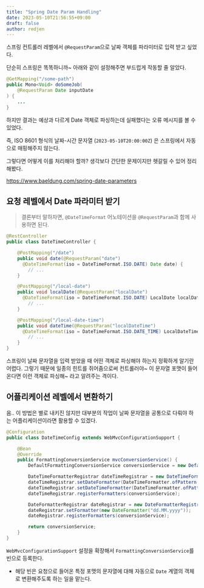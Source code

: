 ```yaml
---
title: "Spring Date Param Handling"
date: 2023-05-10T21:56:55+09:00
draft: false
author: redjen
---
```


스프링 컨트롤러 레벨에서 `@RequestParam`으로 날짜 객체를 파라미터로 입력 받고 싶었다.

단순히 스프링은 똑똑하니까~ 아래와 같이 설정해주면 부드럽게 작동할 줄 알았다.

```java
@GetMapping("/some-path")
public Mono<Void> doSomeJob(
    @RequestParam Date inputDate
) {
    ...
}
```

하지만 결과는 예상과 다르게 Date 객체로 파싱하는데 실패했다는 오류 메시지를 볼 수 있었다.

즉, ISO 8601 형식의 날짜-시간 문자열 (`2023-05-10T20:00:00Z`) 은 스프링에서 자동으로 매핑해주지 않는다.

그렇다면 어떻게 이를 처리해야 할까? 생각보다 간단한 문제이지만 헷갈릴 수 있어 정리해봤다.

https://www.baeldung.com/spring-date-parameters

## 요청 레벨에서 Date 파라미터 받기

> 결론부터 말하자면, `@DateTimeFormat` 어노테이션을 `@RequestParam`과 함께 사용하면 된다.

```java
@RestController
public class DateTimeController {

    @PostMapping("/date")
    public void date(@RequestParam("date") 
      @DateTimeFormat(iso = DateTimeFormat.ISO.DATE) Date date) {
        // ...
    }

    @PostMapping("/local-date")
    public void localDate(@RequestParam("localDate") 
      @DateTimeFormat(iso = DateTimeFormat.ISO.DATE) LocalDate localDate) {
        // ...
    }

    @PostMapping("/local-date-time")
    public void dateTime(@RequestParam("localDateTime") 
      @DateTimeFormat(iso = DateTimeFormat.ISO.DATE_TIME) LocalDateTime localDateTime) {
        // ...
    }
}
```

스프링이 날짜 문자열을 입력 받았을 때 어떤 객체로 파싱해야 하는지 정확하게 알기란 어렵다. 그렇기 때문에 일종의 힌트를 쥐어줌으로써 컨트롤러야~ 이 문자열 포맷이 들어온다면 이런 객체로 파싱해~ 라고 알려주는 격이다.

## 어플리케이션 레벨에서 변환하기

음.. 이 방법은 별로 내키진 않지만 대부분의 작업이 날짜 문자열을 공통으로 다뤄야 하는 어플리케이션이라면 활용할 수 있겠다.

```java
@Configuration
public class DateTimeConfig extends WebMvcConfigurationSupport {

    @Bean
    @Override
    public FormattingConversionService mvcConversionService() {
        DefaultFormattingConversionService conversionService = new DefaultFormattingConversionService(false);

        DateTimeFormatterRegistrar dateTimeRegistrar = new DateTimeFormatterRegistrar();
        dateTimeRegistrar.setDateFormatter(DateTimeFormatter.ofPattern("dd.MM.yyyy"));
        dateTimeRegistrar.setDateTimeFormatter(DateTimeFormatter.ofPattern("dd.MM.yyyy HH:mm:ss"));
        dateTimeRegistrar.registerFormatters(conversionService);

        DateFormatterRegistrar dateRegistrar = new DateFormatterRegistrar();
        dateRegistrar.setFormatter(new DateFormatter("dd.MM.yyyy"));
        dateRegistrar.registerFormatters(conversionService);

        return conversionService;
    }
}
```

`WebMvcConfigurationSupport` 설정을 확장해서 `FormattingConversionService`를 빈으로 등록한다.
- 해당 빈은 요청으로 들어온 특정 포맷의 문자열에 대해 자동으로 `Date` 계열의 객체로 변환해주도록 하는 일을 맡는다.

